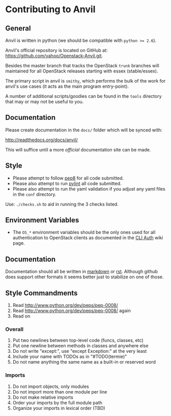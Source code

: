 # Contributing to Anvil

## General

Anvil is written in python (we should be compatible with ``python >= 2.6``).

Anvil's official repository is located on GitHub at: https://github.com/yahoo/Openstack-Anvil.git. 

Besides the master branch that tracks the OpenStack ``trunk`` branches will maintained for all OpenStack releases starting with essex (stable/essex).

The primary script in anvil is ``smithy``, which performs the bulk of the work for anvil's use cases (it acts as the main program entry-point).  

A number of additional scripts/goodies can be found in the ``tools`` directory that may or may not be useful to you.

## Documentation

Please create documentation in the ``docs/`` folder which will be synced with:

http://readthedocs.org/docs/anvil/

This will suffice until a more *official* documentation site can be made.

## Style

* Please attempt to follow [pep8] for all code submitted.
* Please also attempt to run [pylint] all code submitted.
* Please also attempt to run the yaml validation if you adjust any yaml files in the `conf` directory.

Use: ``./checks.sh`` to aid in running the 3 checks listed.

## Environment Variables

* The ``OS_*`` environment variables should be the only ones used for all authentication to OpenStack clients as documented in the [CLI Auth] wiki page.
  
## Documentation

Documentation should all be written in [markdown] or [rst]. Although github does support other formats it seems better just to stabilize on one of those.

## Style Commandments

1. Read http://www.python.org/dev/peps/pep-0008/
1. Read http://www.python.org/dev/peps/pep-0008/ again
1. Read on

### Overall

1. Put two newlines between top-level code (funcs, classes, etc)
1. Put one newline between methods in classes and anywhere else
1. Do not write "except:", use "except Exception:" at the very least
1. Include your name with TODOs as in "#TODO(termie)"
1. Do not name anything the same name as a built-in or reserved word

### Imports

1. Do not import objects, only modules
1. Do not import more than one module per line
1. Do not make relative imports
1. Order your imports by the full module path
1. Organize your imports in lexical order (TBD)



[CLI Auth]: http://wiki.openstack.org/CLIAuth
[pep8]: http://www.python.org/dev/peps/pep-0008/
[pylint]: http://pypi.python.org/pypi/pylint
[markdown]: http://daringfireball.net/projects/markdown/
[rst]: http://docutils.sourceforge.net/docs/user/rst/quickstart.html

